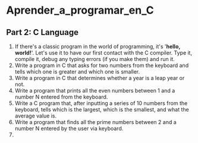 # Aprender_a_programar_en_C

## Part 2: C Language

1. If there's a classic program in the world of programming, it's '**hello, world!**'.
Let's use it to have our first contact with the C compiler.
Type it, compile it, debug any typing errors (if you make them) and run it.
2. Write a program in C that asks for two numbers from the keyboard and tells which one is greater and which one is smaller.
3. Write a program in C that determines whether a year is a leap year or not.
4. Write a program that prints all the even numbers between 1 and a number N entered from the keyboard.
5. Write a C program that, after inputting a series of 10 numbers from the keyboard, tells which is the largest, which is the smallest, and what the average value is.
6. Write a program that finds all the prime numbers between 2 and a number N entered by the user via keyboard.
7. 
